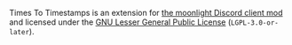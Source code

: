 Times To Timestamps is an extension for [the moonlight Discord client mod](https://github.com/moonlight-mod/moonlight) and licensed under the [GNU Lesser General Public License](https://www.gnu.org/licenses/lgpl-3.0.html) (`LGPL-3.0-or-later`).
